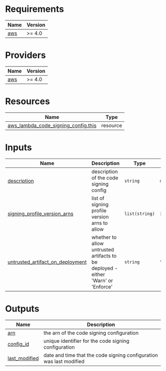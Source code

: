<!-- BEGIN_TF_DOCS -->
# Requirements

| Name | Version |
|------|---------|
| <a name="requirement_aws"></a> [aws](#requirement\_aws) | >= 4.0 |

# Providers

| Name | Version |
|------|---------|
| <a name="provider_aws"></a> [aws](#provider\_aws) | >= 4.0 |

# Resources

| Name | Type |
|------|------|
| [aws_lambda_code_signing_config.this](https://registry.terraform.io/providers/hashicorp/aws/latest/docs/resources/lambda_code_signing_config) | resource |

# Inputs

| Name | Description | Type | Default | Required |
|------|-------------|------|---------|:--------:|
| <a name="input_description"></a> [description](#input\_description) | description of the code signing config | `string` | `null` | no |
| <a name="input_signing_profile_version_arns"></a> [signing\_profile\_version\_arns](#input\_signing\_profile\_version\_arns) | list of signing profile version arns to allow | `list(string)` | `[]` | no |
| <a name="input_untrusted_artifact_on_deployment"></a> [untrusted\_artifact\_on\_deployment](#input\_untrusted\_artifact\_on\_deployment) | whether to allow untrusted artifacts to be deployed - either 'Warn' or 'Enforce' | `string` | `"Enforce"` | no |


# Outputs

| Name | Description |
|------|-------------|
| <a name="output_arn"></a> [arn](#output\_arn) | the arn of the code signing configuration |
| <a name="output_config_id"></a> [config\_id](#output\_config\_id) | unique identifier for the code signing configuration |
| <a name="output_last_modified"></a> [last\_modified](#output\_last\_modified) | date and time that the code signing configuration was last modified |
<!-- END_TF_DOCS -->